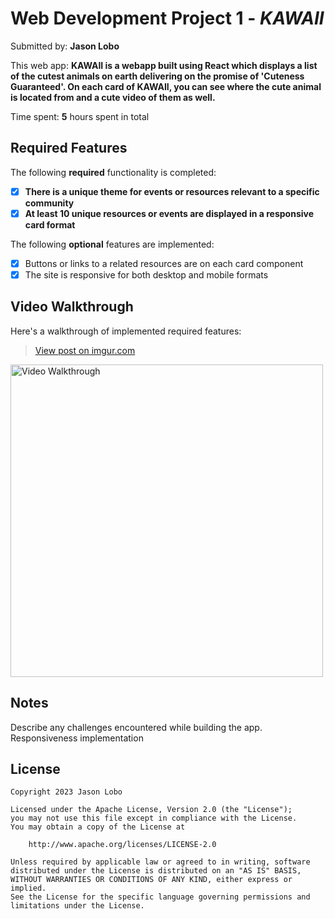 # Web Development Project 1 - *KAWAII*

Submitted by: **Jason Lobo**

This web app: **KAWAII is a webapp built using React which displays a list of the cutest animals on earth delivering on the promise of 'Cuteness Guaranteed'. On each card of KAWAII, you can see where the cute animal is located from and a cute video of them as well.**

Time spent: **5** hours spent in total

## Required Features

The following **required** functionality is completed:

- [x] **There is a unique theme for events or resources relevant to a specific community**
- [x] **At least 10 unique resources or events are displayed in a responsive card format**

The following **optional** features are implemented:

- [x] Buttons or links to a related resources are on each card component
- [x] The site is responsive for both desktop and mobile formats

## Video Walkthrough

Here's a walkthrough of implemented required features:
<blockquote class="imgur-embed-pub" lang="en" data-id="40LsY7i"><a href="https://imgur.com/40LsY7i">View post on imgur.com</a></blockquote><script async src="//s.imgur.com/min/embed.js" charset="utf-8"></script>
<img src='https://i.imgur.com/40LsY7i.mp4' title='Video Walkthrough' width='500' alt='Video Walkthrough' />

## Notes

Describe any challenges encountered while building the app.
Responsiveness implementation

## License

    Copyright 2023 Jason Lobo

    Licensed under the Apache License, Version 2.0 (the "License");
    you may not use this file except in compliance with the License.
    You may obtain a copy of the License at

        http://www.apache.org/licenses/LICENSE-2.0

    Unless required by applicable law or agreed to in writing, software
    distributed under the License is distributed on an "AS IS" BASIS,
    WITHOUT WARRANTIES OR CONDITIONS OF ANY KIND, either express or implied.
    See the License for the specific language governing permissions and
    limitations under the License.

